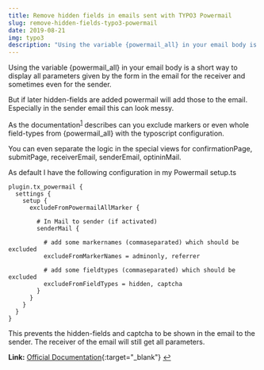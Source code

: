 ```yaml
---
title: Remove hidden fields in emails sent with TYPO3 Powermail
slug: remove-hidden-fields-typo3-powermail
date: 2019-08-21
img: typo3
description: "Using the variable {powermail_all} in your email body is a short way to display all parameters given by the form in the email for the receiver and sometimes even for the sender."
---
```


Using the variable {powermail_all} in your email body is a short way to display all parameters given by the form in the email for the receiver and sometimes even for the sender.

But if later hidden-fields are added powermail will add those to the email. Especially in the sender email this can look messy.

<!--more-->

As the documentation<sup id="link1">[1](#l1)</sup> describes can you exclude markers or even whole field-types from {powermail_all} with the typoscript configuration.

You can even separate the logic in the special views for confirmationPage, submitPage, receiverEmail, senderEmail, optininMail.

As default I have the following configuration in my Powermail setup.ts

```
plugin.tx_powermail {
  settings {
	setup {
	  excludeFromPowermailAllMarker {

		# In Mail to sender (if activated)
		senderMail {

		  # add some markernames (commaseparated) which should be excluded
		  excludeFromMarkerNames = adminonly, referrer

		  # add some fieldtypes (commaseparated) which should be excluded
		  excludeFromFieldTypes = hidden, captcha
		}
	  }
	}
  }
}
```

This prevents the hidden-fields and captcha to be shown in the email to the sender. The receiver of the email will still get all parameters.

<b id="l1">Link:</b> [Official Documentation](https://docs.typo3.org/typo3cms/extensions/powermail/7.3.1/ForAdministrators/BestPractice/RemoveValuesFromPowermailAll/Index.html){:target="\_blank"} [↩](#link1)